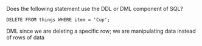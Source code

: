 Does the following statement use the DDL or DML component of SQL?

`DELETE FROM things WHERE item = 'Cup';`

DML since we are deleting a specific row; we are manipulating data instead of rows of data